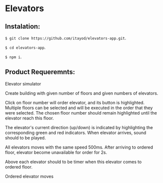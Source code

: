 # Elevators

## Instalation:
  `$ git clone https://github.com/itayod/elevators-app.git`.
  
  `$ cd elevators-app`.
  
  `$ npm i`.
  

## Product Requeremnts:

Elevator simulator

Create building with given number of floors and given numbers of elevаtors. 

Click on floor number will order elevator, and its button is highlighted.
Multiple floors can be selected and will be executed in the order that they were selected.
The chosen floor number should remain highlighted until the elevator reach this floor.

The elevator's current direction (up/down) is indicated by highlighting the corresponding green and red indicators.
When elevator arrives, sound should to be played.

All elevators moves with the same speed 500ms. 
After arriving to ordered floor, elevator become unavailable for order for 2s. 

Above each elevator should to be timer when this elevator comes to ordered floor.

Ordered elevator moves 
